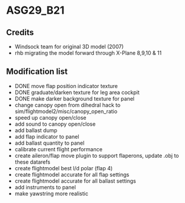 # ASG29_B21

## Credits
* Windsock team for original 3D model (2007)
* rhb migrating the model forward through X-Plane 8,9,10 & 11

## Modification list

* DONE move flap position indicator texture
* DONE graduate/darken texture for leg area cockpit
* DONE make darker background texture for panel
* change canopy open from dihedral hack to sim/flightmodel2/misc/canopy_open_ratio
* speed up canopy open/close
* add sound to canopy open/close
* add ballast dump
* add flap indicator to panel
* add ballast quantity to panel
* calibrate current flight performance
* create aileron/flap move plugin to support flaperons, update .obj to these datarefs
* create flightmodel best l/d polar (flap 4)
* create flightmodel accurate for all flap settings
* create flightmodel accurate for all ballast settings
* add instruments to panel
* make yawstring more realistic
